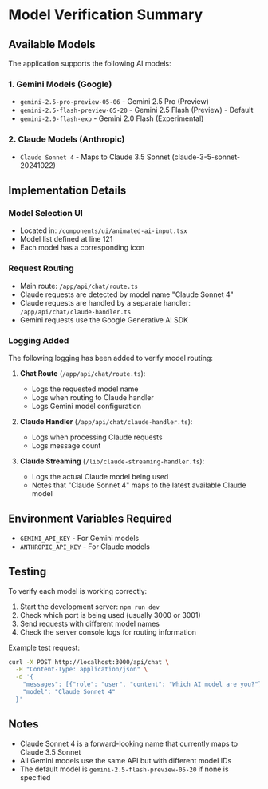# Model Verification Summary

## Available Models

The application supports the following AI models:

### 1. **Gemini Models** (Google)
- `gemini-2.5-pro-preview-05-06` - Gemini 2.5 Pro (Preview)
- `gemini-2.5-flash-preview-05-20` - Gemini 2.5 Flash (Preview) - Default
- `gemini-2.0-flash-exp` - Gemini 2.0 Flash (Experimental)

### 2. **Claude Models** (Anthropic)
- `Claude Sonnet 4` - Maps to Claude 3.5 Sonnet (claude-3-5-sonnet-20241022)

## Implementation Details

### Model Selection UI
- Located in: `/components/ui/animated-ai-input.tsx`
- Model list defined at line 121
- Each model has a corresponding icon

### Request Routing
- Main route: `/app/api/chat/route.ts`
- Claude requests are detected by model name "Claude Sonnet 4"
- Claude requests are handled by a separate handler: `/app/api/chat/claude-handler.ts`
- Gemini requests use the Google Generative AI SDK

### Logging Added
The following logging has been added to verify model routing:

1. **Chat Route** (`/app/api/chat/route.ts`):
   - Logs the requested model name
   - Logs when routing to Claude handler
   - Logs Gemini model configuration

2. **Claude Handler** (`/app/api/chat/claude-handler.ts`):
   - Logs when processing Claude requests
   - Logs message count

3. **Claude Streaming** (`/lib/claude-streaming-handler.ts`):
   - Logs the actual Claude model being used
   - Notes that "Claude Sonnet 4" maps to the latest available Claude model

## Environment Variables Required

- `GEMINI_API_KEY` - For Gemini models
- `ANTHROPIC_API_KEY` - For Claude models

## Testing

To verify each model is working correctly:

1. Start the development server: `npm run dev`
2. Check which port is being used (usually 3000 or 3001)
3. Send requests with different model names
4. Check the server console logs for routing information

Example test request:
```bash
curl -X POST http://localhost:3000/api/chat \
  -H "Content-Type: application/json" \
  -d '{
    "messages": [{"role": "user", "content": "Which AI model are you?"}],
    "model": "Claude Sonnet 4"
  }'
```

## Notes

- Claude Sonnet 4 is a forward-looking name that currently maps to Claude 3.5 Sonnet
- All Gemini models use the same API but with different model IDs
- The default model is `gemini-2.5-flash-preview-05-20` if none is specified